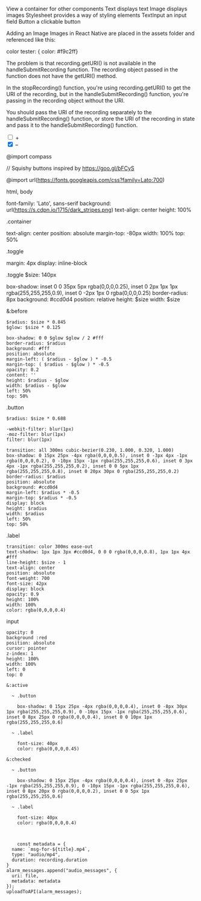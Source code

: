 View	a container for other components
Text	displays text
Image	displays images
Stylesheet	provides a way of styling elements 
TextInput	an input field
Button	a clickable button

Adding an Image
Images in React Native are placed in the assets folder and referenced like this:


color tester: 
{
color: #f9c2ff}

The problem is that recording.getURI() is not available in the handleSubmitRecording function. The recording object passed in the function does not have the getURI() method.

In the stopRecording() function, you're using recording.getURI() to get the URI of the recording, but in the handleSubmitRecording() function, you're passing in the recording object without the URI.

You should pass the URI of the recording separately to the handleSubmitRecording() function, or store the URI of the recording in state and pass it to the handleSubmitRecording() function.

<div class="container">
  <div class="toggle">
    <input type="checkbox">
    <span class="button"></span>
    <span class="label">+</span>
  </div>
  <div class="toggle">
    <input type="checkbox" checked>
    <span class="button"></span>
    <span class="label">–</span>
  </div>
</div>

@import compass


// Squishy buttons inspired by https://goo.gl/bFCyS

@import url(https://fonts.googleapis.com/css?family=Lato:700)

html, body

  font-family: 'Lato', sans-serif
  background: url(https://s.cdpn.io/1715/dark_stripes.png)
  text-align: center
  height: 100%

.container

  text-align: center
  position: absolute
  margin-top: -80px
  width: 100%
  top: 50%

.toggle

  margin: 4px
  display: inline-block

.toggle
  $size: 140px

  box-shadow: inset 0 0 35px 5px rgba(0,0,0,0.25), inset 0 2px 1px 1px rgba(255,255,255,0.9), inset 0 -2px 1px 0 rgba(0,0,0,0.25)
  border-radius: 8px
  background: #ccd0d4
  position: relative
  height: $size
  width: $size

  &:before

    $radius: $size * 0.845
    $glow: $size * 0.125

    box-shadow: 0 0 $glow $glow / 2 #fff
    border-radius: $radius
    background: #fff
    position: absolute
    margin-left: ( $radius - $glow ) * -0.5
    margin-top: ( $radius - $glow ) * -0.5
    opacity: 0.2
    content: ''
    height: $radius - $glow
    width: $radius - $glow
    left: 50%
    top: 50%

  .button

    $radius: $size * 0.688

    -webkit-filter: blur(1px)
    -moz-filter: blur(1px)
    filter: blur(1px)

    transition: all 300ms cubic-bezier(0.230, 1.000, 0.320, 1.000)
    box-shadow: 0 15px 25px -4px rgba(0,0,0,0.5), inset 0 -3px 4px -1px rgba(0,0,0,0.2), 0 -10px 15px -1px rgba(255,255,255,0.6), inset 0 3px 4px -1px rgba(255,255,255,0.2), inset 0 0 5px 1px rgba(255,255,255,0.8), inset 0 20px 30px 0 rgba(255,255,255,0.2)
    border-radius: $radius
    position: absolute
    background: #ccd0d4
    margin-left: $radius * -0.5
    margin-top: $radius * -0.5
    display: block
    height: $radius
    width: $radius
    left: 50%
    top: 50%

  .label

    transition: color 300ms ease-out
    text-shadow: 1px 1px 3px #ccd0d4, 0 0 0 rgba(0,0,0,0.8), 1px 1px 4px #fff
    line-height: $size - 1
    text-align: center
    position: absolute
    font-weight: 700
    font-size: 42px
    display: block
    opacity: 0.9
    height: 100%
    width: 100%
    color: rgba(0,0,0,0.4)

  input

    opacity: 0
    background :red
    position: absolute
    cursor: pointer
    z-index: 1
    height: 100%
    width: 100%
    left: 0
    top: 0

    &:active

      ~ .button

        box-shadow: 0 15px 25px -4px rgba(0,0,0,0.4), inset 0 -8px 30px 1px rgba(255,255,255,0.9), 0 -10px 15px -1px rgba(255,255,255,0.6), inset 0 8px 25px 0 rgba(0,0,0,0.4), inset 0 0 10px 1px rgba(255,255,255,0.6)
      
      ~ .label

        font-size: 40px
        color: rgba(0,0,0,0.45)

    &:checked
      
      ~ .button

        box-shadow: 0 15px 25px -4px rgba(0,0,0,0.4), inset 0 -8px 25px -1px rgba(255,255,255,0.9), 0 -10px 15px -1px rgba(255,255,255,0.6), inset 0 8px 20px 0 rgba(0,0,0,0.2), inset 0 0 5px 1px rgba(255,255,255,0.6)

      ~ .label

        font-size: 40px
        color: rgba(0,0,0,0.4)



        const metadata = {
      name: `msg-for-${title}.mp4`,
      type: "audio/mp4",
      duration: recording.duration
    }
    alarm_messages.append("audio_messages", {
      uri: file,
      metadata: metadata
    });
    uploadToAPI(alarm_messages);